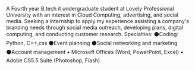 A Fourth  year B.tech it undergraduate student at Lovely Professional University with an interest in Cloud Computing, advertising, and social media. Seeking a internship to apply my experience assisting a company's branding needs through social media outreach, developing plans, digital computing, and conducting customer research.
 Specialties:
 ⚫Coding: Python, C++,css
 ⚫Event planning
 ⚫Social networking and marketing
 ⚫Account management
 • Microsoft Offices (Word, PowerPoint, Excel)
 • Adobe CS5.5 Suite (Photoshop, Flash)
